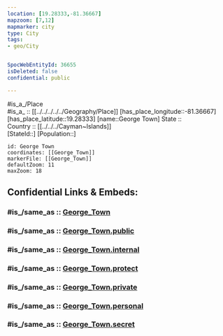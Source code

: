 ```yaml
---
location: [19.28333,-81.36667] 
mapzoom: [7,12] 
mapmarker: city 
type: City
tags:
- geo/City


SpocWebEntityId: 36655
isDeleted: false
confidential: public

---
```

#is_a_/Place  
#is_a_ :: [[../../../../../Geography/Place]] 
[has_place_longitude::-81.36667] 
[has_place_latitude::19.28333] 
[name::George Town] 
State ::  
Country :: [[../../../Cayman~Islands]]  
[StateId::] 
[Population::] 



```leaflet
id: George Town
coordinates: [[George_Town]] 
markerFile: [[George_Town]] 
defaultZoom: 11 
maxZoom: 18
```


## Confidential Links & Embeds: 

### #is_/same_as :: [George_Town](/_Standards/Earth/Continent/America~Caribbean/Cayman~Islands/City/George_Town.md) 

### #is_/same_as :: [George_Town.public](/_public/Earth/Continent/America~Caribbean/Cayman~Islands/City/George_Town.public.md) 

### #is_/same_as :: [George_Town.internal](/_internal/Earth/Continent/America~Caribbean/Cayman~Islands/City/George_Town.internal.md) 

### #is_/same_as :: [George_Town.protect](/_protect/Earth/Continent/America~Caribbean/Cayman~Islands/City/George_Town.protect.md) 

### #is_/same_as :: [George_Town.private](/_private/Earth/Continent/America~Caribbean/Cayman~Islands/City/George_Town.private.md) 

### #is_/same_as :: [George_Town.personal](/_personal/Earth/Continent/America~Caribbean/Cayman~Islands/City/George_Town.personal.md) 

### #is_/same_as :: [George_Town.secret](/_secret/Earth/Continent/America~Caribbean/Cayman~Islands/City/George_Town.secret.md)

